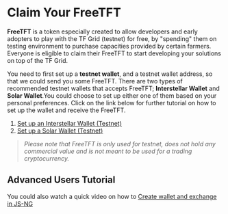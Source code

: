 # Claim Your FreeTFT

__FreeTFT__ is a token especially created to allow developers and early adopters to play with the TF Grid (testnet) for free, by "spending" them on testing environment to purchase capacities provided by certain farmers. Everyone is eligible to claim their FreeTFT to start developing your solutions on top of the TF Grid. 

You need to first set up a __testnet wallet__, and a testnet wallet address, so that we could send you some FreeTFT.
There are two types of recommended testnet wallets that accepts FreeTFT; __Interstellar Wallet__ and __Solar Wallet__.You could choose to set up either one of them based on your personal preferences. Click on the link below for further tutorial on how to set up the wallet and receive the FreeTFT.
1. [Set up an Interstellar Wallet (Testnet)](interstellar_wallet.md)
2. [Set up a Solar Wallet (Testnet)](solar_wallet.md)

> _Please note that FreeTFT is only used for testnet, does not hold any commercial value and is not meant to be used for a trading cryptocurrency._

## Advanced Users Tutorial

You could also watch a quick video on how to [Create wallet and exchange in JS-NG](https://www.youtube.com/watch?v=HGkB7bunbTw&feature=youtu.be)